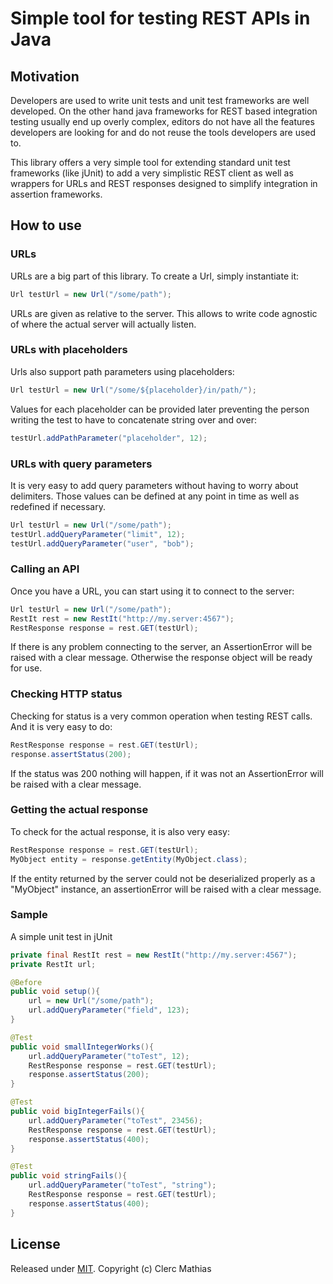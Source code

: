 # Simple tool for testing REST APIs in Java

## Motivation

Developers are used to write unit tests and unit test frameworks are well developed.
On the other hand java frameworks for REST based integration testing usually end up overly complex, editors do not have all the features developers are looking for and do not reuse the tools developers are used to.

This library offers a very simple tool for extending standard unit test frameworks (like jUnit) to add a very simplistic REST client as
well as wrappers for URLs and REST responses designed to simplify integration in assertion frameworks.

## How to use
 
### URLs
 
URLs are a big part of this library. To create a Url, simply instantiate it:

```java
Url testUrl = new Url("/some/path");
```

URLs are given as relative to the server. This allows to write code agnostic of where the actual server will actually listen.

### URLs with placeholders

Urls also support path parameters using placeholders:

```java
Url testUrl = new Url("/some/${placeholder}/in/path/");
```

Values for each placeholder can be provided later preventing the person writing the test to have to concatenate string over and over:

```java
testUrl.addPathParameter("placeholder", 12);
```

### URLs with query parameters

It is very easy to add query parameters without having to worry about delimiters. Those values can be defined at any point in time as well as redefined if necessary. 

```java
Url testUrl = new Url("/some/path");
testUrl.addQueryParameter("limit", 12);
testUrl.addQueryParameter("user", "bob");
```

### Calling an API

Once you have a URL, you can start using it to connect to the server:

```java
Url testUrl = new Url("/some/path");
RestIt rest = new RestIt("http://my.server:4567");
RestResponse response = rest.GET(testUrl);
```

If there is any problem connecting to the server, an AssertionError will be raised with a clear message.
Otherwise the response object will be ready for use.

### Checking HTTP status

Checking for status is a very common operation when testing REST calls. And it is very easy to do:

```java
RestResponse response = rest.GET(testUrl);
response.assertStatus(200);
```

If the status was 200 nothing will happen, if it was not an AssertionError will be raised with a clear message.

### Getting the actual response

To check for the actual response, it is also very easy:

```java
RestResponse response = rest.GET(testUrl);
MyObject entity = response.getEntity(MyObject.class);
```

If the entity returned by the server could not be deserialized properly as a "MyObject" instance, an assertionError will be raised with a clear message.

### Sample

A simple unit test in jUnit

```java
private final RestIt rest = new RestIt("http://my.server:4567");
private RestIt url;

@Before
public void setup(){
    url = new Url("/some/path");
    url.addQueryParameter("field", 123);
}

@Test
public void smallIntegerWorks(){
    url.addQueryParameter("toTest", 12);
    RestResponse response = rest.GET(testUrl);
    response.assertStatus(200);
}

@Test
public void bigIntegerFails(){
    url.addQueryParameter("toTest", 23456);
    RestResponse response = rest.GET(testUrl);
    response.assertStatus(400);
}

@Test
public void stringFails(){
    url.addQueryParameter("toTest", "string");
    RestResponse response = rest.GET(testUrl);
    response.assertStatus(400);
}
```
## License

Released under [MIT](LICENSE). Copyright (c) Clerc Mathias
